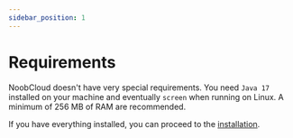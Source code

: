 ```yaml
---
sidebar_position: 1
---
```


# Requirements

NoobCloud doesn't have very special requirements. You need `Java 17` installed on your machine and eventually `screen` when running on Linux.
A minimum of 256 MB of RAM are recommended.

If you have everything installed, you can proceed to the [installation](/wiki/noobcloud-setup/installation).